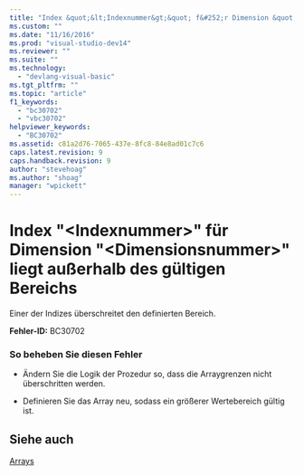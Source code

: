 ```yaml
---
title: "Index &quot;&lt;Indexnummer&gt;&quot; f&#252;r Dimension &quot;&lt;Dimensionsnummer&gt;&quot; liegt au&#223;erhalb des g&#252;ltigen Bereichs | Microsoft Docs"
ms.custom: ""
ms.date: "11/16/2016"
ms.prod: "visual-studio-dev14"
ms.reviewer: ""
ms.suite: ""
ms.technology: 
  - "devlang-visual-basic"
ms.tgt_pltfrm: ""
ms.topic: "article"
f1_keywords: 
  - "bc30702"
  - "vbc30702"
helpviewer_keywords: 
  - "BC30702"
ms.assetid: c81a2d76-7065-437e-8fc8-84e8ad01c7c6
caps.latest.revision: 9
caps.handback.revision: 9
author: "stevehoag"
ms.author: "shoag"
manager: "wpickett"
---
```

# Index &quot;&lt;Indexnummer&gt;&quot; f&#252;r Dimension &quot;&lt;Dimensionsnummer&gt;&quot; liegt au&#223;erhalb des g&#252;ltigen Bereichs
Einer der Indizes überschreitet den definierten Bereich.  
  
 **Fehler\-ID:** BC30702  
  
### So beheben Sie diesen Fehler  
  
-   Ändern Sie die Logik der Prozedur so, dass die Arraygrenzen nicht überschritten werden.  
  
-   Definieren Sie das Array neu, sodass ein größerer Wertebereich gültig ist.  
  
## Siehe auch  
 [Arrays](../../visual-basic/programming-guide/language-features/arrays/index.md)